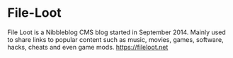 File-Loot
=========
File Loot is a Nibbleblog CMS blog started in September 2014. Mainly used to share links to popular content such as music, movies, games, software, hacks, cheats and even game mods.
https://fileloot.net

